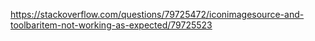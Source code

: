 https://stackoverflow.com/questions/79725472/iconimagesource-and-toolbaritem-not-working-as-expected/79725523



